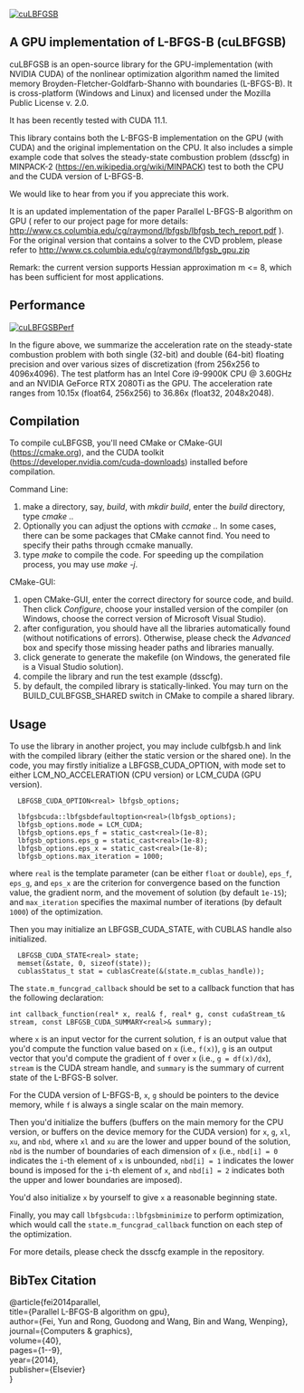 [![cuLBFGSB](http://www.cs.columbia.edu/cg/raymond/lbfgs.jpg)](http://www.cs.columbia.edu/cg/raymond/lbfgsb/lbfgsb_tech_report.pdf)

**A GPU implementation of L-BFGS-B (cuLBFGSB)**
-----------------
cuLBFGSB is an open-source library for the GPU-implementation (with NVIDIA CUDA) of the nonlinear optimization algorithm named the limited memory Broyden-Fletcher-Goldfarb-Shanno with boundaries (L-BFGS-B). It is cross-platform (Windows and Linux) and licensed under the Mozilla Public License v. 2.0. 

It has been recently tested with CUDA 11.1.

This library contains both the L-BFGS-B implementation on the GPU (with CUDA) and the original implementation on the CPU. It also includes a simple example code that solves the steady-state combustion problem (dsscfg) in MINPACK-2 (https://en.wikipedia.org/wiki/MINPACK) test to both the CPU and the CUDA version of L-BFGS-B.

We would like to hear from you if you appreciate this work.

It is an updated implementation of the paper Parallel L-BFGS-B algorithm on GPU ( refer to our project page for more details: http://www.cs.columbia.edu/cg/raymond/lbfgsb/lbfgsb_tech_report.pdf ). For the original version that contains a solver to the CVD problem, please refer to http://www.cs.columbia.edu/cg/raymond/lbfgsb_gpu.zip

Remark: the current version supports Hessian approximation m <= 8, which has been sufficient for most applications.

**Performance**
-----------------
[![cuLBFGSBPerf](http://www.cs.columbia.edu/cg/raymond/lbfgsb_accel_rate.jpg)](http://www.cs.columbia.edu/cg/raymond/lbfgsb_accel_rate.jpg)

In the figure above, we summarize the acceleration rate on the steady-state combustion problem with both single (32-bit) and double (64-bit) floating precision and over various sizes of discretization (from 256x256 to 4096x4096). The test platform has an Intel Core i9-9900K CPU @ 3.60GHz and an NVIDIA GeForce RTX 2080Ti as the GPU. The acceleration rate ranges from 10.15x (float64, 256x256) to 36.86x (float32, 2048x2048).

**Compilation**
-----------------
To compile cuLBFGSB, you'll need CMake or CMake-GUI (https://cmake.org), and the CUDA toolkit (https://developer.nvidia.com/cuda-downloads) installed before compilation.

Command Line:
1. make a directory, say, *build*, with *mkdir build*, enter the *build* directory, type *cmake ..*
2. Optionally you can adjust the options with *ccmake ..* In some cases, there can be some packages that CMake cannot find. You need to specify their paths through ccmake manually.
3. type *make* to compile the code. For speeding up the compilation process, you may use *make -j*.

CMake-GUI:
1. open CMake-GUI, enter the correct directory for source code, and build. Then click *Configure*, choose your installed version of the compiler (on Windows, choose the correct version of Microsoft Visual Studio).
2. after configuration, you should have all the libraries automatically found (without notifications of errors). Otherwise, please check the *Advanced* box and specify those missing header paths and libraries manually.
3. click generate to generate the makefile (on Windows, the generated file is a Visual Studio solution).
4. compile the library and run the test example (dsscfg).
5. by default, the compiled library is statically-linked. You may turn on the BUILD_CULBFGSB_SHARED switch in CMake to compile a shared library.

**Usage**
-----------------
To use the library in another project, you may include culbfgsb.h and link with the compiled library (either the static version or the shared one). In the code, you may firstly initialize a LBFGSB_CUDA_OPTION, with mode set to either LCM_NO_ACCELERATION (CPU version) or LCM_CUDA (GPU version). 
```
  LBFGSB_CUDA_OPTION<real> lbfgsb_options;

  lbfgsbcuda::lbfgsbdefaultoption<real>(lbfgsb_options);
  lbfgsb_options.mode = LCM_CUDA;
  lbfgsb_options.eps_f = static_cast<real>(1e-8);
  lbfgsb_options.eps_g = static_cast<real>(1e-8);
  lbfgsb_options.eps_x = static_cast<real>(1e-8);
  lbfgsb_options.max_iteration = 1000;
```
where `real` is the template parameter (can be either `float` or `double`), `eps_f`, `eps_g`, and `eps_x` are the criterion for convergence based on the function value, the gradient norm, and the movement of solution (by default `1e-15`); and `max_iteration` specifies the maximal number of iterations (by default `1000`) of the optimization.

Then you may initialize an LBFGSB_CUDA_STATE, with CUBLAS handle also initialized.
```
  LBFGSB_CUDA_STATE<real> state;
  memset(&state, 0, sizeof(state));
  cublasStatus_t stat = cublasCreate(&(state.m_cublas_handle));
```

The `state.m_funcgrad_callback` should be set to a callback function that has the following declaration:

```
int callback_function(real* x, real& f, real* g, const cudaStream_t& stream, const LBFGSB_CUDA_SUMMARY<real>& summary);
```
where `x` is an input vector for the current solution, `f` is an output value that you'd compute the function value based on `x` (i.e., `f(x)`), `g` is an output vector that you'd compute the gradient of `f` over `x` (i.e., `g = df(x)/dx`), `stream` is the CUDA stream handle, and `summary` is the summary of current state of the L-BFGS-B solver. 

For the CUDA version of L-BFGS-B, `x`, `g` should be pointers to the device memory, while `f` is always a single scalar on the main memory.

Then you'd initialize the buffers (buffers on the main memory for the CPU version, or buffers on the device memory for the CUDA version) for `x`, `g`, `xl`, `xu`, and `nbd`, where `xl` and `xu` are the lower and upper bound of the solution, `nbd` is the number of boundaries of each dimension of `x` (i.e., `nbd[i] = 0` indicates the `i`-th element of `x` is unbounded, `nbd[i] = 1` indicates the lower bound is imposed for the `i`-th element of `x`, and `nbd[i] = 2` indicates both the upper and lower boundaries are imposed).

You'd also initialize `x` by yourself to give `x` a reasonable beginning state.

Finally, you may call `lbfgsbcuda::lbfgsbminimize` to perform optimization, which would call the `state.m_funcgrad_callback` function on each step of the optimization.

For more details, please check the dsscfg example in the repository.

**BibTex Citation**
----------------------
@article{fei2014parallel,  
  title={Parallel L-BFGS-B algorithm on gpu},  
  author={Fei, Yun and Rong, Guodong and Wang, Bin and Wang, Wenping},  
  journal={Computers \& graphics},  
  volume={40},  
  pages={1--9},  
  year={2014},  
  publisher={Elsevier}  
}  